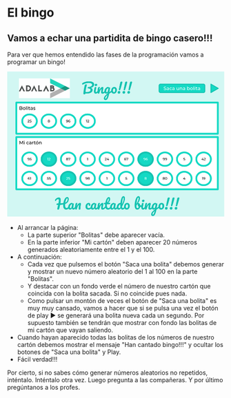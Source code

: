 # El bingo

## Vamos a echar una partidita de bingo casero!!!

Para ver que hemos entendido las fases de la programación vamos a programar un bingo!

![mockup.svg](./assets/mockup.svg)

- Al arrancar la página:
  - La parte superior "Bolitas" debe aparecer vacía.
  - En la parte inferior "Mi cartón" deben aparecer 20 números generados aleatoriamente entre el 1 y el 100.
- A continuación:
  - Cada vez que pulsemos el botón "Saca una bolita" debemos generar y mostrar un nuevo número aleatorio del 1 al 100 en la parte "Bolitas".
  - Y destacar con un fondo verde el número de nuestro cartón que coincida con la bolita sacada. Si no coincide pues nada.
  - Como pulsar un montón de veces el botón de "Saca una bolita" es muy muy cansado, vamos a hacer que si se pulsa una vez el botón de play ► se generará una bolita nueva cada un segundo. Por supuesto también se tendrán que mostrar con fondo las bolitas de mi cartón que vayan saliendo.
- Cuando hayan aparecido todas las bolitas de los números de nuestro cartón debemos mostrar el mensaje "Han cantado bingo!!!" y ocultar los botones de "Saca una bolita" y Play.
- Fácil verdad!!!

Por cierto, si no sabes cómo generar números aleatorios no repetidos, inténtalo. Inténtalo otra vez. Luego pregunta a las compañeras. Y por último pregúntanos a los profes.
